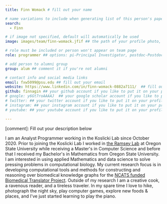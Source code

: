 ```yaml
---
title: Finn Womack # fill out your name

# name variations to include when generating list of this person's papers
search:
  - Finn

# if image not specified, default will automatically be used
image: images/team/finn-womack.jfif ## the path of your profile photo, please put it under 'images/team' and name it as firstname-lastname.jpg

# role must be included or person won't appear on team page
role: programmer ## options: pi-Principal Investigator, postdoc-Postdoctoral Researcher, phd-PhD Student, masters-Master's Student, undergrad-Undergraduate Student, highschool-High School Student, programmer-Software Engineer

# add person to alumni group
group: alum ## comment it if you're not alumni

# contact info and social media links
email: fxw5099@psu.edu ## fill out your email
website: https://www.linkedin.com/in/finn-womack-0882a7111/  ## fill out the address of your pesonal website if you have or your linkedin profile if you like
github: finnagin ## your github account if you like to put it on your profile
# google: y6Gt7roAAAAJ  ## your google scholar account if you like to put it on your profile
# twitter: ## your twitter account if you like to put it on your profile
# instagram: ## your instagram account if you like to put it on your profile
# youtube: ## your youtube account if you like to put it on your profile

---
```

[comment]: Fill out your description below 

I am an Analyst Programmer working in the Koslicki Lab since October 2020. Prior to joining the Koslicki Lab I worked in [the Ramsey Lab](https://lab.saramsey.org/) at Oregon State University while receiving a Master's in Computer Science and before that I received my Bachelor's in Mathematics from Oregon State University. I am interested in using applied Mathematics and data science to solve pressing problems in computational biology. My current research focus is in developing computational tools and methods for constructing and reasoning over biomedical knowledge graphs for the [NCATS funded Biomedical Translator Project](https://ncats.nih.gov/translator). 
Outside of my research I am a creative cook, a ravenous reader, and a tireless traveler. In my spare time I love to hike, photograph the night sky, play computer games, explore new foods & places, and I've just started learning to play the piano.
